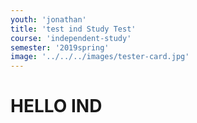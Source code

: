 ```yaml
---
youth: 'jonathan'
title: 'test ind Study Test'
course: 'independent-study'
semester: '2019spring'
image: '../../../images/tester-card.jpg'
---
```


# HELLO IND